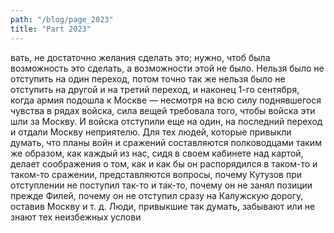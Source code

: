 ```yaml
---
path: "/blog/page_2023"
title: "Part 2023"
---
```


вать, не достаточно желания сделать это; нужно, чтоб была возможность это сделать, а возможности этой не было. Нельзя было не отступить на один переход, потом точно так же нельзя было не отступить на другой и на третий переход, и наконец 1-го сентября, когда армия подошла к Москве — несмотря на всю силу поднявшегося чувства в рядах войска, сила вещей требовала того, чтобы войска эти шли за Москву. И войска отступили еще на один, на последний переход и отдали Москву неприятелю.
Для тех людей, которые привыкли думать, что планы войн и сражений составляются полководцами таким же образом, как каждый из нас, сидя в своем кабинете над картой, делает соображения о том, как и как бы он распорядился в таком-то и таком-то сражении, представляются вопросы, почему Кутузов при отступлении не поступил так-то и так-то, почему он не занял позиции прежде Филей, почему он не отступил сразу на Калужскую дорогу, оставив Москву и т. д. Люди, привыкшие так думать, забывают или не знают тех неизбежных услови
